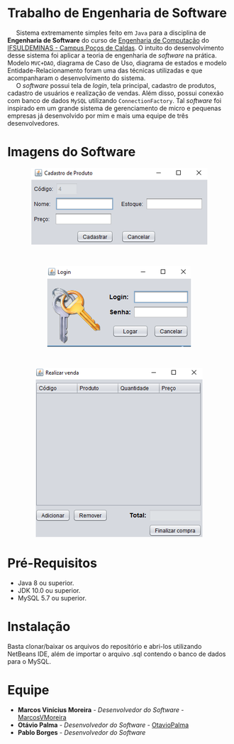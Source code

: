 # Trabalho de Engenharia de Software

&nbsp;&nbsp;&nbsp;&nbsp;&nbsp;Sistema extremamente simples feito em `Java` para a disciplina de **Engenharia de Software** do curso de [Engenharia de Computação](https://pcs.ifsuldeminas.edu.br/index.php?option=com_content&view=article&id=639&Itemid=267) do [IFSULDEMINAS - Campus Poços de Caldas](https://pcs.ifsuldeminas.edu.br/). O intuito do desenvolvimento desse sistema foi aplicar a teoria de engenharia de *software* na prática. Modelo `MVC+DAO`, diagrama de Caso de Uso, diagrama de estados e modelo Entidade-Relacionamento foram uma das técnicas utilizadas e que acompanharam o desenvolvimento do sistema.<br>
&nbsp;&nbsp;&nbsp;&nbsp;&nbsp;O *software* possui tela de *login*, tela principal, cadastro de produtos, cadastro de usuários e realização de vendas. Além disso, possui conexão com banco de dados `MySQL` utilizando `ConnectionFactory`. Tal *software* foi inspirado em um grande sistema de gerenciamento de micro e pequenas empresas já desenvolvido por mim e mais uma equipe de três desenvolvedores.

# Imagens do Software

<p align = "center">
  <img src="https://raw.githubusercontent.com/MarcosVMoreira/Trabalho-Engenharia-de-Software/master/Imagens%20do%20Sistema/CadastroProduto.png" alt="Cadastro de produtos" />
</p>      <br>
<p align = "center">
  <img src="https://raw.githubusercontent.com/MarcosVMoreira/Trabalho-Engenharia-de-Software/master/Imagens%20do%20Sistema/Login.png" alt="Login" />
</p>     <br> 
<p align = "center">
  <img src="https://raw.githubusercontent.com/MarcosVMoreira/Trabalho-Engenharia-de-Software/master/Imagens%20do%20Sistema/RealizarVenda.png" alt="Realizar venda" />
</p>   

# Pré-Requisitos

- Java 8 ou superior.
- JDK 10.0 ou superior.
- MySQL 5.7 ou superior.

# Instalação

Basta clonar/baixar os arquivos do repositório e abri-los utilizando NetBeans IDE, além de importar o arquivo .sql contendo o banco de dados para o MySQL.

# Equipe

* **Marcos Vinícius Moreira** - *Desenvolvedor do Software* - [MarcosVMoreira](https://github.com/MarcosVMoreira)
* **Otávio Palma** - *Desenvolvedor do Software* - [OtavioPalma](https://github.com/OtavioPalma)
* **Pablo Borges** - *Desenvolvedor do Software*

